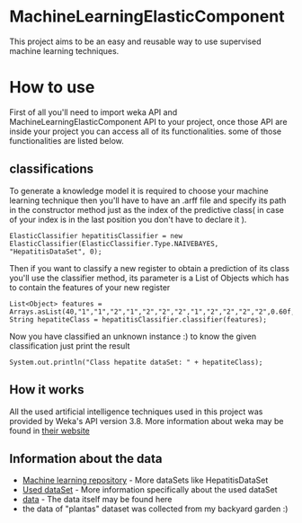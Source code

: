 # MachineLearningElasticComponent

This project aims to be an easy and reusable way to use supervised machine learning techniques.

# How to use

First of all you'll need to import weka API and MachineLearningElasticComponent API to your project, once those API are inside your project you can access all of its functionalities. some of those functionalities are listed below.

## classifications

To generate a knowledge model it is required to choose your machine learning technique then you'll have to have an .arff file and specify its path in the constructor method just as the index of the predictive class( in case of your index is in the last position you don't have to declare it ).

```
ElasticClassifier hepatitisClassifier = new ElasticClassifier(ElasticClassifier.Type.NAIVEBAYES, "HepatitisDataSet", 0);
```

Then if you want to classify a new register to obtain a prediction of its class you'll use the classifier method, its parameter is a List of Objects which has to contain the features of your new register

```
List<Object> features = Arrays.asList(40,"1","1","2","1","2","2","2","1","2","2","2","2",0.60f,62,166,4.0f,63,"1");
String hepatiteClass = hepatitisClassifier.classifier(features);
```

Now you have classified an unknown instance :) to know the given classification just print the result

```
System.out.println("Class hepatite dataSet: " + hepatiteClass);
```

## How it works

All the used artificial intelligence techniques used in this project was provided by Weka's API version 3.8. More information about weka may be found in [their website](https://www.cs.waikato.ac.nz/ml/weka/)

## Information about the data

* [Machine learning repository](http://archive.ics.uci.edu/ml/datasets.html) - More dataSets like HepatitisDataSet
* [Used dataSet](http://archive.ics.uci.edu/ml/datasets/Hepatitis) - More information specifically about the used dataSet
* [data](http://archive.ics.uci.edu/ml/machine-learning-databases/hepatitis/hepatitis.data) - The data itself may be found here
* the data of "plantas" dataset was collected from my backyard garden :)
